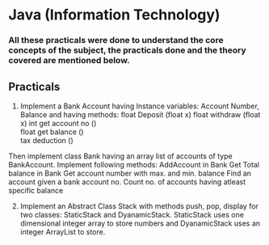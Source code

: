 # Java (Information Technology)
### All these practicals were done to understand the core concepts of the subject, the practicals done and the theory covered are mentioned below.   

## Practicals

1. Implement a Bank Account having Instance variables: Account Number, Balance and having methods: 
float Deposit (float x) 
float withdraw (float x)
int get account no ()  	
float get balance ()  	
tax deduction () 

Then implement class Bank having an array list of accounts of type BankAccount. 
Implement following methods: AddAccount in Bank 
Get Total balance in Bank 
Get account number with max. and min. balance Find an account given a bank account no. 
Count no. of accounts having atleast specific balance 
 
2. Implement an Abstract Class Stack with methods push, pop, display for two classes: StaticStack and DyanamicStack. StaticStack uses one dimensional integer array to store numbers and DyanamicStack uses an integer ArrayList to store.  
